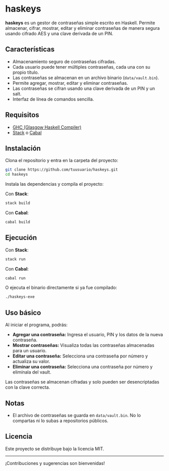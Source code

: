 # haskeys

**haskeys** es un gestor de contraseñas simple escrito en Haskell. Permite almacenar, cifrar, mostrar, editar y eliminar contraseñas de manera segura usando cifrado AES y una clave derivada de un PIN.

## Características

- Almacenamiento seguro de contraseñas cifradas.
- Cada usuario puede tener múltiples contraseñas, cada una con su propio título.
- Las contraseñas se almacenan en un archivo binario (`data/vault.bin`).
- Permite agregar, mostrar, editar y eliminar contraseñas.
- Las contraseñas se cifran usando una clave derivada de un PIN y un salt.
- Interfaz de línea de comandos sencilla.

## Requisitos

- [GHC (Glasgow Haskell Compiler)](https://www.haskell.org/ghc/)
- [Stack](https://docs.haskellstack.org/en/stable/README/) o [Cabal](https://www.haskell.org/cabal/)

## Instalación

Clona el repositorio y entra en la carpeta del proyecto:

```bash
git clone https://github.com/tuusuario/haskeys.git
cd haskeys
```

Instala las dependencias y compila el proyecto:

Con **Stack**:
```bash
stack build
```

Con **Cabal**:
```bash
cabal build
```

## Ejecución

Con **Stack**:
```bash
stack run
```

Con **Cabal**:
```bash
cabal run
```

O ejecuta el binario directamente si ya fue compilado:

```bash
./haskeys-exe
```

## Uso básico

Al iniciar el programa, podrás:

- **Agregar una contraseña:** Ingresa el usuario, PIN y los datos de la nueva contraseña.
- **Mostrar contraseñas:** Visualiza todas las contraseñas almacenadas para un usuario.
- **Editar una contraseña:** Selecciona una contraseña por número y actualiza su valor.
- **Eliminar una contraseña:** Selecciona una contraseña por número y elimínala del vault.

Las contraseñas se almacenan cifradas y solo pueden ser desencriptadas con la clave correcta.

## Notas

- El archivo de contraseñas se guarda en `data/vault.bin`. No lo compartas ni lo subas a repositorios públicos.


## Licencia

Este proyecto se distribuye bajo la licencia MIT.

---

¡Contribuciones y sugerencias son bienvenidas!